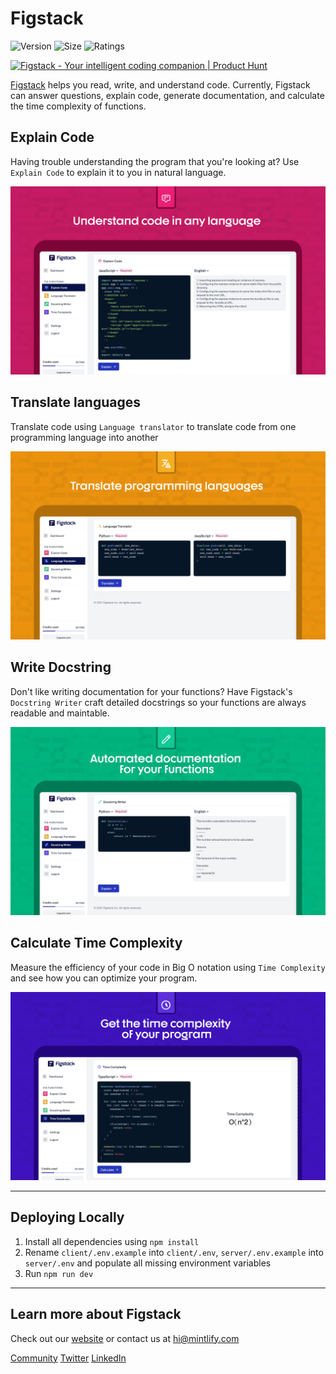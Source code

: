# Figstack

![Version](https://img.shields.io/visual-studio-marketplace/v/figstack.vsc) ![Size](https://img.shields.io/github/languages/code-size/figstack/vscode) ![Ratings](https://img.shields.io/visual-studio-marketplace/r/figstack.vsc)

<a href="https://www.producthunt.com/posts/figstack?utm_source=badge-top-post-badge&utm_medium=badge&utm_souce=badge-figstack" target="_blank"><img src="https://api.producthunt.com/widgets/embed-image/v1/top-post-badge.svg?post_id=309436&theme=light&period=daily" alt="Figstack - Your&#0032;intelligent&#0032;coding&#0032;companion | Product Hunt" style="width: 200px;" width="200" /></a>

[Figstack](https://n0lan.com) helps you read, write, and understand code. Currently, Figstack can answer questions, explain code, generate documentation, and calculate the time complexity of functions.

## Explain Code

Having trouble understanding the program that you're looking at? Use `Explain Code` to explain it to you in natural language.

![Explain Code](/images/explain.png)

## Translate languages

Translate code using `Language translator` to translate code from one programming language into another

![Translate Code](/images/translate.png)

## Write Docstring

Don't like writing documentation for your functions? Have Figstack's `Docstring Writer` craft detailed docstrings so your functions are always readable and maintable.

![Write Docstring](/images/docstring.png)

## Calculate Time Complexity

Measure the efficiency of your code in Big O notation using `Time Complexity` and see how you can optimize your program.

![Time Complexity](/images/complexity.png)

---

## Deploying Locally

1. Install all dependencies using `npm install`
2. Rename `client/.env.example` into `client/.env`, `server/.env.example` into `server/.env` and populate all missing environment variables
3. Run `npm run dev`

---

## Learn more about Figstack

Check out our [website](https://n0lan.com) or contact us at [hi@mintlify.com](mailto:hi@mintlify.com)

[Community](https://discord.gg/AadQyUaMaq)
[Twitter](https://twitter.com/mintlify)
[LinkedIn](https://www.linkedin.com/company/mintsearch)
